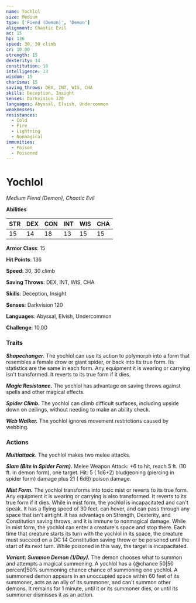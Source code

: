 ```yaml
---
name: Yochlol
size: Medium
type: ['Fiend (Demon)', 'Demon']
alignment: Chaotic Evil
ac: 15
hp: 136
speed: 30, 30 climb
cr: 10.00
strength: 15
dexterity: 14
constitution: 18
intelligence: 13
wisdom: 15
charisma: 15
saving_throws: DEX, INT, WIS, CHA
skills: Deception, Insight
senses: Darkvision 120
languages: Abyssal, Elvish, Undercommon
weaknesses:
resistances:
  - Cold
  - Fire
  - Lightning
  - Nonmagical
immunities:
  - Poison
  - Poisoned
---
```


# Yochlol

*Medium Fiend (Demon), Chaotic Evil*

**Abilities**

| STR | DEX | CON | INT | WIS | CHA |
| --- | --- | --- | --- | --- | --- |
| 15 | 14 | 18 | 13 | 15 | 15 |

**Armor Class**: 15

**Hit Points**: 136

**Speed**: 30, 30 climb

**Saving Throws**: DEX, INT, WIS, CHA

**Skills**: Deception, Insight

**Senses**: Darkvision 120

**Languages**: Abyssal, Elvish, Undercommon

**Challenge**: 10.00


### Traits
***Shapechanger.*** The yochlol can use its action to polymorph into a form that resembles a female drow or giant spider, or back into its true form. Its statistics are the same in each form. Any equipment it is wearing or carrying isn't transformed. It reverts to its true form if it dies.

***Magic Resistance.*** The yochlol has advantage on saving throws against spells and other magical effects.

***Spider Climb.*** The yochlol can climb difficult surfaces, including upside down on ceilings, without needing to make an ability check.

***Web Walker.*** The yochlol ignores movement restrictions caused by webbing.


### Actions
***Multiattack.*** The yochlol makes two melee attacks.

***Slam (Bite in Spider Form).*** Melee Weapon Attack:  +6 to hit, reach 5 ft. (10 ft. in demon form), one target. Hit: 5 ( 1d6+2) bludgeoning (piercing in spider form) damage plus 21 ( 6d6) poison damage.

***Mist Form.*** The yochlol transforms into toxic mist or reverts to its true form. Any equipment it is wearing or carrying is also transformed. It reverts to its true form if it dies. While in mist form, the yochlol is incapacitated and can't speak. It has a flying speed of 30 feet, can hover, and can pass through any space that isn't airtight. It has advantage on Strength, Dexterity, and Constitution saving throws, and it is immune to nonmagical damage. While in mist form, the yochlol can enter a creature's space and stop there. Each time that creature starts its turn with the yochlol in its space, the creature must succeed on a DC 14 Constitution saving throw or be poisoned until the start of its next turn. While poisoned in this way, the target is incapacitated.

***Variant: Summon Demon (1/Day).*** The demon chooses what to summon and attempts a magical summoning. A yochlol has a {@chance 50|50 percent|50% summoning chance chance of summoning one yochlol. A summoned demon appears in an unoccupied space within 60 feet of its summoner, acts as an ally of its summoner, and can't summon other demons. It remains for 1 minute, until it or its summoner dies, or until its summoner dismisses it as an action.

